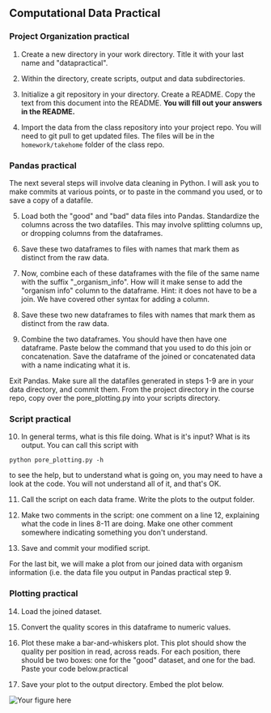 ## Computational Data Practical

### Project Organization practical

1. Create a new directory in your work directory. Title it with your last name and "datapractical". 

2. Within the directory, create scripts, output and data subdirectories. 

3. Initialize a git repository in your directory. Create a README. Copy the text from this document into the README. **You will fill out your answers in the README.**

4. Import the data from the class repository into your project repo. You will need to git pull to get updated files. The files will be in the ```homework/takehome``` folder of the class repo. 

### Pandas practical

The next several steps will involve data cleaning in Python.  I will ask you to make commits at various points, or to paste in the command you used, or to save a copy of a datafile.

5. Load both the "good" and "bad" data files into Pandas. Standardize the columns across the two datafiles. This may involve splitting columns up, or dropping columns from the dataframes. 

6. Save these two dataframes to files with names that mark them as distinct from the raw data. 

7. Now, combine each of these dataframes with the file of the same name with the suffix "\_organism\_info". How will it make sense to add the "organism info" column to the dataframe. Hint: it does not have to be a join. We have covered other syntax for adding a column.

8. Save these two new dataframes to files with names that mark them as distinct from the raw data.

9. Combine the two dataframes. You should have then have one dataframe. Paste below the command that you used to do this join or concatenation. Save the dataframe of the joined or concatenated data with a name indicating what it is. 

Exit Pandas. Make sure all the datafiles generated in steps 1-9 are in your data directory, and commit them. From the project directory in the course repo, copy over the pore_plotting.py into your scripts directory.  

### Script practical

10. In general terms, what is this file doing. What is it's input? What is its output. You can call this script with

```
python pore_plotting.py -h
```

to see the help, but to understand what is going on, you may need to have a look at the code. You will not understand all of it, and that's OK.

11. Call the script on each data frame. Write the plots to the output folder.

12. Make two comments in the script: one comment on a line 12, explaining what the code in lines 8-11 are doing. Make one other comment somewhere indicating something you don't understand.

13. Save and commit your modified script.

For the last bit, we will make a plot from our joined data with organism information (i.e. the data file you output in Pandas practical step 9. 

### Plotting practical

14. Load the joined dataset.

15. Convert the quality scores in this dataframe to numeric values.

16. Plot these make a bar-and-whiskers plot. This plot should show the quality per position in read, across reads. For each position, there should be two boxes: one for the "good" dataset, and one for the bad. Paste your code below.practical

17. Save your plot to the output directory. Embed the plot below.

![Your figure here](../output/yourfigure) 